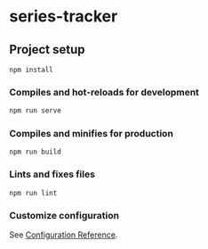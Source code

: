 # series-tracker

## Project setup
```
npm install
```

### Compiles and hot-reloads for development
``` bash
npm run serve
```

### Compiles and minifies for production
```
npm run build
```

### Lints and fixes files
```
npm run lint
```

### Customize configuration
See [Configuration Reference](https://cli.vuejs.org/config/).
